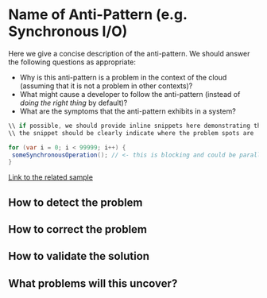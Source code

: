 # Name of Anti-Pattern (e.g. Synchronous I/O)

Here we give a concise description of the anti-pattern. We should answer the following questions as appropriate:
- Why is this anti-pattern is a problem in the context of the cloud (assuming that it is not a problem in other contexts)?
- What might cause a developer to follow the anti-pattern (instead of _doing the right thing_ by default)?
- What are the symptoms that the anti-pattern exhibits in a system? 

``` C#
\\ if possible, we should provide inline snippets here demonstrating the anti-pattern
\\ the snippet should be clearly indicate where the problem spots are

for (var i = 0; i < 99999; i++) {
 someSynchronousOperation(); // <- this is blocking and could be parallelized!
}
```
[Link to the related sample][codeWithProblem]

## How to detect the problem

## How to correct the problem

## How to validate the solution

## What problems will this uncover?


[codeWithProblem]: http://github.com/mspnp/performance-optimization/xyz
